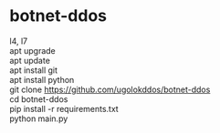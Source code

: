 # botnet-ddos
l4, l7                                                                                                                                                  
apt upgrade                                                                                                                                                             
apt update                                                                                                                                                   
apt install git                                                                                                                                                 
apt install python                                                                                                                                                 
git clone https://github.com/ugolokddos/botnet-ddos                                                                                                                                                 
cd botnet-ddos                                                                                                                                                 
pip install -r requirements.txt                                                                                                                                                 
python main.py                                                                                                                                                 

